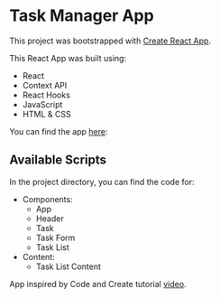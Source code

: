 # Task Manager App

This project was bootstrapped with [Create React App](https://github.com/facebook/create-react-app).

This React App was built using:
* React
* Context API
* React Hooks
* JavaScript
* HTML & CSS

You can find the app [here](https://noelledons.github.io/task-manager/):

## Available Scripts

In the project directory, you can find the code for:

- Components:
  - App
  - Header
  - Task
  - Task Form
  - Task List
 - Content:
    - Task List Content

App inspired by Code and Create tutorial [video](https://www.youtube.com/watch?v=fqup-BL3VjI&ab_channel=CodeAndCreate).

